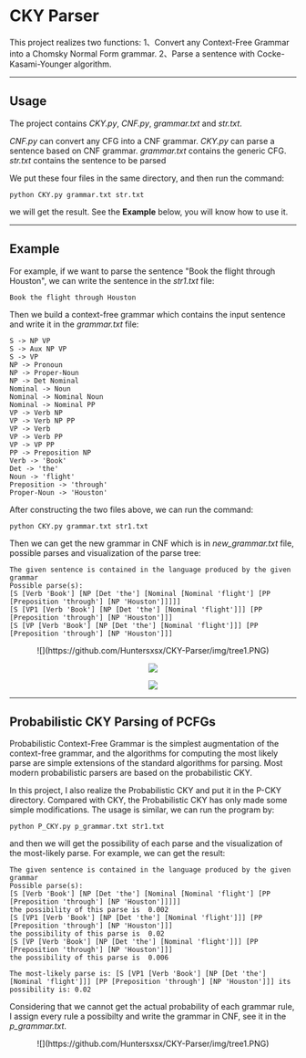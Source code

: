 # CKY ParserThis project realizes two functions:1、Convert any Context-Free Grammar into a Chomsky Normal Form grammar.2、Parse a sentence with Cocke-Kasami-Younger algorithm.------## UsageThe project contains *CKY.py*, *CNF.py*, *grammar.txt* and *str.txt*.*CNF.py* can convert any CFG into a CNF grammar.*CKY.py* can parse a sentence based on CNF grammar.*grammar.txt* contains the generic CFG.*str.txt* contains the sentence to be parsedWe put these four files in the same directory, and then run the command:
```python CKY.py grammar.txt str.txt```
we will get the result.See the **Example** below, you will know how to use it.------## ExampleFor example, if we want to parse the sentence "Book the flight through Houston", we can write the sentence in the *str1.txt* file:
```Book the flight through Houston```
Then we build a context-free grammar which contains the input sentence and write it in the *grammar.txt* file:
```S -> NP VPS -> Aux NP VPS -> VPNP -> PronounNP -> Proper-NounNP -> Det NominalNominal -> NounNominal -> Nominal NounNominal -> Nominal PPVP -> Verb NPVP -> Verb NP PPVP -> VerbVP -> Verb PPVP -> VP PPPP -> Preposition NPVerb -> 'Book'Det -> 'the'Noun -> 'flight'Preposition -> 'through'Proper-Noun -> 'Houston'```
After constructing the two files above, we can run the command:
```python CKY.py grammar.txt str1.txt```
Then we can get the new grammar in CNF which is in *new_grammar.txt* file, possible parses and visualization of the parse tree:```The given sentence is contained in the language produced by the given grammarPossible parse(s):[S [Verb 'Book'] [NP [Det 'the'] [Nominal [Nominal 'flight'] [PP [Preposition 'through'] [NP 'Houston']]]]][S [VP1 [Verb 'Book'] [NP [Det 'the'] [Nominal 'flight']]] [PP [Preposition 'through'] [NP 'Houston']]][S [VP [Verb 'Book'] [NP [Det 'the'] [Nominal 'flight']]] [PP [Preposition 'through'] [NP 'Houston']]]```<center>![](https://github.com/Huntersxsx/CKY-Parser/img/tree1.PNG)

![](https://github.com/Huntersxsx/CKY-Parser/img/tree2.PNG)

![](https://github.com/Huntersxsx/CKY-Parser/img/tree3.PNG)

</center>
------## Probabilistic CKY Parsing of PCFGsProbabilistic Context-Free Grammar is the simplest augmentation of the context-free grammar, and the algorithms for computing the most likely parse are simple extensions of the standard algorithms for parsing. Most modern probabilistic parsers are based on the probabilistic CKY.In this project, I also realize the Probabilistic CKY and put it in the P-CKY directory. Compared with CKY, the Probabilistic CKY has only made some simple modifications. The usage is similar, we can run the program by:
```python P_CKY.py p_grammar.txt str1.txt```
and then we will get the possibility of each parse and the visualization of the most-likely parse.For example, we can get the result:
```The given sentence is contained in the language produced by the given grammarPossible parse(s):[S [Verb 'Book'] [NP [Det 'the'] [Nominal [Nominal 'flight'] [PP [Preposition 'through'] [NP 'Houston']]]]]the possibility of this parse is  0.002[S [VP1 [Verb 'Book'] [NP [Det 'the'] [Nominal 'flight']]] [PP [Preposition 'through'] [NP 'Houston']]]the possibility of this parse is  0.02[S [VP [Verb 'Book'] [NP [Det 'the'] [Nominal 'flight']]] [PP [Preposition 'through'] [NP 'Houston']]]the possibility of this parse is  0.006The most-likely parse is: [S [VP1 [Verb 'Book'] [NP [Det 'the'] [Nominal 'flight']]] [PP [Preposition 'through'] [NP 'Houston']]] its possibility is: 0.02```
Considering that we cannot get the actual probability of each grammar rule, I assign every rule a possibilty and write the grammar in CNF, see it in the *p_grammar.txt*.

<center>![](https://github.com/Huntersxsx/CKY-Parser/img/tree1.PNG)
</center>


